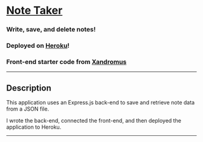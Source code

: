 # <u>Note Taker</u>
### Write, save, and delete notes! 
### Deployed on [Heroku][1]! 
### Front-end starter code from [Xandromus][2]

___
## Description
This application uses an Express.js back-end to save and retrieve note data from a JSON file.

I wrote the back-end, connected the front-end, and then deployed the application to Heroku.
___

<!-- ## Criteria
`GIVEN` a note-taking application

`WHEN` I open the Note Taker <br>
`THEN` I am presented with a landing page with a link to a notes page

`WHEN` I click on the link to the notes page <br>
`THEN` I am presented with a page with existing notes listed in the left-hand column, plus empty fields to enter a new note title and the note’s text in the right-hand column

`WHEN` I enter a new note title and the note’s text <br>
`THEN` a Save icon appears in the navigation at the top of the page

`WHEN` I click on the Save icon <br>
`THEN` the new note I have entered is saved and appears in the left-hand column with the other existing notes

`WHEN` I click on an existing note in the list in the left-hand column <br>
`THEN` that note appears in the right-hand column

`WHEN` I click on the Write icon in the navigation at the top of the page <br>
`THEN` I am presented with empty fields to enter a new note title and the note’s text in the right-hand column -->

[1]:https://young-harbor-02832.herokuapp.com
[2]:https://github.com/coding-boot-camp/miniature-eureka